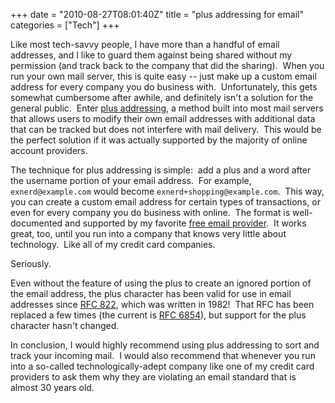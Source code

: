 +++
date = "2010-08-27T08:01:40Z"
title = "plus addressing for email"
categories = ["Tech"]
+++

Like most tech-savvy people, I have more than a handful of email addresses, and I like to guard them against being shared without my permission (and track back to the company that did the sharing).  When you run your own mail server, this is quite easy -- just make up a custom email address for every company you do business with.  Unfortunately, this gets somewhat cumbersome after awhile, and definitely isn't a solution for the general public.  Enter [plus addressing](http://en.wikipedia.org/wiki/Plus_addressing#Sub-addressing), a method built into most mail servers that allows users to modify their own email addresses with additional data that can be tracked but does not interfere with mail delivery.  This would be the perfect solution if it was actually supported by the majority of online account providers.

<!--more-->

The technique for plus addressing is simple:  add a plus and a word after the username portion of your email address.  For example, `exnerd@example.com` would become `exnerd+shopping@example.com`.  This way, you can create a custom email address for certain types of transactions, or even for every company you do business with online.  The format is well-documented and supported by my favorite [free email provider](http://gmailblog.blogspot.com/2008/03/2-hidden-ways-to-get-more-from-your.html).  It works great, too, until you run into a company that knows very little about technology.  Like all of my credit card companies.

Seriously.

Even without the feature of using the plus to create an ignored portion of the email address, the plus character has been valid for use in email addresses since [RFC 822](http://tools.ietf.org/html/rfc822), which was written in 1982!  That RFC has been replaced a few times (the current is [RFC 6854](http://tools.ietf.org/html/rfc6854)), but support for the plus character hasn't changed.

In conclusion, I would highly recommend using plus addressing to sort and track your incoming mail.  I would also recommend that whenever you run into a so-called technologically-adept company like one of my credit card providers to ask them why they are violating an email standard that is almost 30 years old.
